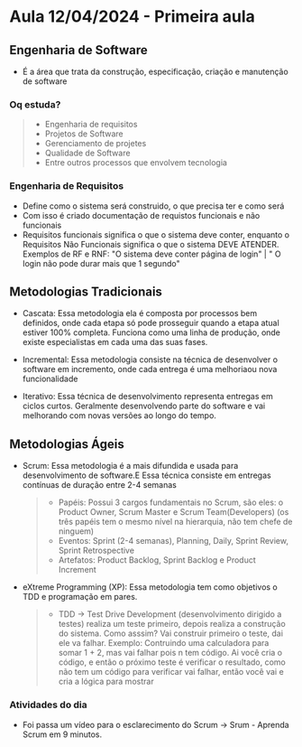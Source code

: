 # Aula 12/04/2024 - Primeira aula

## Engenharia de Software

- É a área que trata da construção, especificação, criação e manutenção de software


### Oq estuda?

> - Engenharia de requisitos
> - Projetos de Software
> - Gerenciamento de projetes
> - Qualidade de Software
> - Entre outros processos que envolvem tecnologia

### Engenharia de Requisitos

- Define como o sistema será construido, o que precisa ter e como será
- Com isso é criado documentação de requistos funcionais e não funcionais
- Requisitos funcionais significa o que o sistema deve conter, enquanto o Requisitos Não Funcionais significa o que o sistema DEVE ATENDER. Exemplos de RF e RNF: "O sistema deve conter página de login" | " O login não pode durar mais que 1 segundo"

## Metodologias Tradicionais

- Cascata:  Essa metodologia ela é composta por processos bem definidos, onde cada etapa só pode prosseguir quando a etapa atual estiver 100% completa. Funciona como uma linha de produção, onde existe especialistas em cada uma das suas fases.

- Incremental: Essa metodologia consiste na técnica de desenvolver o software em incremento, onde cada entrega é uma melhoriaou nova funcionalidade

- Iterativo: Essa técnica de desenvolvimento representa entregas em ciclos curtos. Geralmente desenvolvendo parte do software e vai melhorando com novas versões ao longo do tempo.

## Metodologias Ágeis

- Scrum: Essa metodologia é a mais difundida e usada para desenvolvimento de software.E Essa técnica consiste em entregas contínuas de duração entre 2-4 semanas
    > - Papéis:  Possui 3 cargos fundamentais no Scrum, são eles: o Product Owner, Scrum Master e Scrum Team(Developers) (os três papéis tem o mesmo nível na hierarquia, não tem chefe de ninguem)
    > - Eventos: Sprint (2-4 semanas), Planning, Daily, Sprint Review, Sprint Retrospective
    > - Artefatos: Product Backlog, Sprint Backlog e Product Increment

- eXtreme Programming (XP): Essa metodologia tem como objetivos o TDD e programação em pares. 
    > - TDD -> Test Drive Development (desenvolvimento dirigido a testes) realiza um teste primeiro, depois realiza a construção do sistema. Como asssim? Vai construir primeiro o teste, dai ele va falhar. Exemplo: Contruindo uma calculadora para somar 1 + 2, mas vai falhar pois n tem código. Ai você cria o código, e então o próximo teste é verificar o resultado, como não tem um código para verificar vai falhar, então você vai e cria a lógica para mostrar

### Atividades do dia

- Foi passa um vídeo para o esclarecimento do Scrum -> Srum - Aprenda Scrum em 9 minutos.
